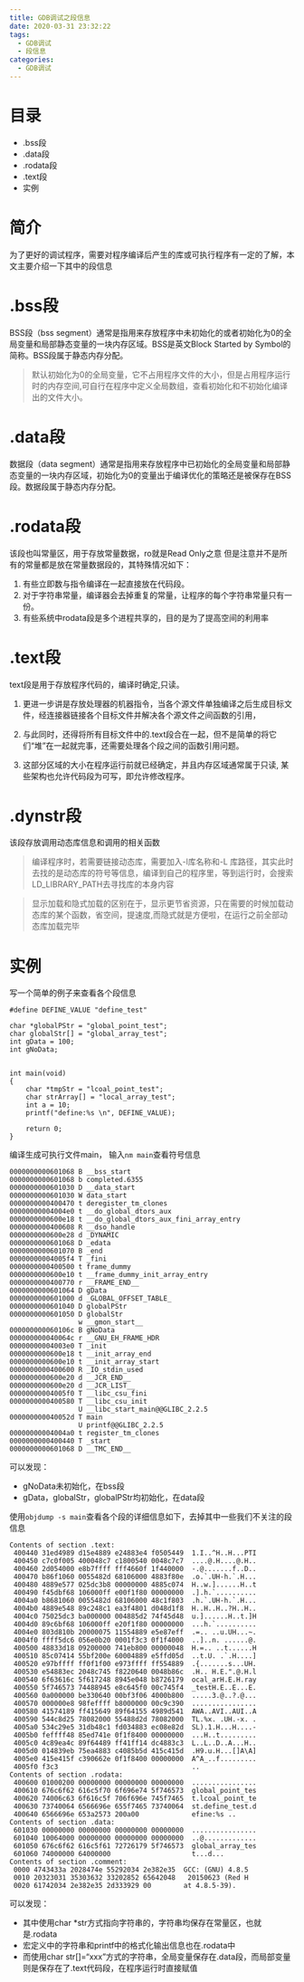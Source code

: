 ```yaml
---
title: GDB调试之段信息
date: 2020-03-31 23:32:22
tags:
  - GDB调试
  - 段信息
categories:
  - GDB调试
---
```


# 目录

+ .bss段
+ .data段
+ .rodata段
+ .text段
+ 实例

# **简介**

为了更好的调试程序，需要对程序编译后产生的库或可执行程序有一定的了解，本文主要介绍一下其中的段信息
<!--------more------->

# **.bss段**
BSS段（bss segment）通常是指用来存放程序中未初始化的或者初始化为0的全局变量和局部静态变量的一块内存区域。BSS是英文Block Started by Symbol的简称。BSS段属于静态内存分配。

> 默认初始化为0的全局变量，它不占用程序文件的大小，但是占用程序运行时的内存空间,可自行在程序中定义全局数组，查看初始化和不初始化编译出的文件大小。


# **.data段**

数据段（data segment）通常是指用来存放程序中已初始化的全局变量和局部静态变量的一块内存区域，初始化为0的变量出于编译优化的策略还是被保存在BSS段。数据段属于静态内存分配。


# **.rodata段**

该段也叫常量区，用于存放常量数据，ro就是Read Only之意
但是注意并不是所有的常量都是放在常量数据段的，其特殊情况如下：
1. 有些立即数与指令编译在一起直接放在代码段。
2. 对于字符串常量，编译器会去掉重复的常量，让程序的每个字符串常量只有一份。
3. 有些系统中rodata段是多个进程共享的，目的是为了提高空间的利用率


# **.text段**

text段是用于存放程序代码的，编译时确定,只读。

1. 更进一步讲是存放处理器的机器指令，当各个源文件单独编译之后生成目标文件，经连接器链接各个目标文件并解决各个源文件之间函数的引用，

2. 与此同时，还得将所有目标文件中的.text段合在一起，但不是简单的将它们“堆”在一起就完事，还需要处理各个段之间的函数引用问题。

3. 这部分区域的大小在程序运行前就已经确定，并且内存区域通常属于只读, 某些架构也允许代码段为可写，即允许修改程序。

# **.dynstr段**

该段存放调用动态库信息和调用的相关函数

> 编译程序时，若需要链接动态库，需要加入-l库名称和-L 库路径，其实此时去找的是动态库的符号等信息，编译到自己的程序里，等到运行时，会搜索LD_LIBRARY_PATH去寻找库的本身内容

> 显示加载和隐式加载的区别在于，显示更节省资源，只在需要的时候加载动态库的某个函数，省空间，提速度,而隐式就是方便啦，在运行之前全部动态库加载完毕

# **实例**

写一个简单的例子来查看各个段信息

```
#define DEFINE_VALUE "define_test"

char *globalPStr = "global_point_test";
char globalStr[] = "global_array_test";
int gData = 100;
int gNoData;


int main(void)
{
    char *tmpStr = "lcoal_point_test";
    char strArray[] = "local_array_test";
    int a = 10;
    printf("define:%s \n", DEFINE_VALUE);

    return 0;
}

```
编译生成可执行文件main，
输入`nm main`查看符号信息

```
0000000000601068 B __bss_start
0000000000601068 b completed.6355
0000000000601030 D __data_start
0000000000601030 W data_start
0000000000400470 t deregister_tm_clones
00000000004004e0 t __do_global_dtors_aux
0000000000600e18 t __do_global_dtors_aux_fini_array_entry
0000000000400608 R __dso_handle
0000000000600e28 d _DYNAMIC
0000000000601068 D _edata
0000000000601070 B _end
00000000004005f4 T _fini
0000000000400500 t frame_dummy
0000000000600e10 t __frame_dummy_init_array_entry
0000000000400770 r __FRAME_END__
0000000000601064 D gData
0000000000601000 d _GLOBAL_OFFSET_TABLE_
0000000000601040 D globalPStr
0000000000601050 D globalStr
                 w __gmon_start__
000000000060106c B gNoData
000000000040064c r __GNU_EH_FRAME_HDR
00000000004003e0 T _init
0000000000600e18 t __init_array_end
0000000000600e10 t __init_array_start
0000000000400600 R _IO_stdin_used
0000000000600e20 d __JCR_END__
0000000000600e20 d __JCR_LIST__
00000000004005f0 T __libc_csu_fini
0000000000400580 T __libc_csu_init
                 U __libc_start_main@@GLIBC_2.2.5
000000000040052d T main
                 U printf@@GLIBC_2.2.5
00000000004004a0 t register_tm_clones
0000000000400440 T _start
0000000000601068 D __TMC_END__
```
可以发现：
+ gNoData未初始化，在bss段
+ gData，globalStr，globalPStr均初始化，在data段


使用`objdump -s main`查看各个段的详细信息如下，去掉其中一些我们不关注的段信息

```
Contents of section .text:
 400440 31ed4989 d15e4889 e24883e4 f0505449  1.I..^H..H...PTI
 400450 c7c0f005 400048c7 c1800540 0048c7c7  ....@.H....@.H..
 400460 2d054000 e8b7ffff fff4660f 1f440000  -.@.......f..D..
 400470 b86f1060 0055482d 68106000 4883f80e  .o.`.UH-h.`.H...
 400480 4889e577 025dc3b8 00000000 4885c074  H..w.]......H..t
 400490 f45dbf68 106000ff e00f1f80 00000000  .].h.`..........
 4004a0 b8681060 0055482d 68106000 48c1f803  .h.`.UH-h.`.H...
 4004b0 4889e548 89c248c1 ea3f4801 d048d1f8  H..H..H..?H..H..
 4004c0 75025dc3 ba000000 004885d2 74f45d48  u.]......H..t.]H
 4004d0 89c6bf68 106000ff e20f1f80 00000000  ...h.`..........
 4004e0 803d810b 20000075 11554889 e5e87eff  .=.. ..u.UH...~.
 4004f0 ffff5dc6 056e0b20 0001f3c3 0f1f4000  ..]..n. ......@.
 400500 48833d18 09200000 741eb800 00000048  H.=.. ..t......H
 400510 85c07414 55bf200e 60004889 e5ffd05d  ..t.U. .`.H....]
 400520 e97bffff ff0f1f00 e973ffff ff554889  .{.......s...UH.
 400530 e54883ec 2048c745 f8220640 0048b86c  .H.. H.E.".@.H.l
 400540 6f63616c 5f617248 8945e048 b8726179  ocal_arH.E.H.ray
 400550 5f746573 74488945 e8c645f0 00c745f4  _testH.E..E...E.
 400560 0a000000 be330640 00bf3f06 4000b800  .....3.@..?.@...
 400570 000000e8 98feffff b8000000 00c9c390  ................
 400580 41574189 ff415649 89f64155 4989d541  AWA..AVI..AUI..A
 400590 544c8d25 78082000 55488d2d 78082000  TL.%x. .UH.-x. .
 4005a0 534c29e5 31db48c1 fd034883 ec08e82d  SL).1.H...H....-
 4005b0 feffff48 85ed741e 0f1f8400 00000000  ...H..t.........
 4005c0 4c89ea4c 89f64489 ff41ff14 dc4883c3  L..L..D..A...H..
 4005d0 014839eb 75ea4883 c4085b5d 415c415d  .H9.u.H...[]A\A]
 4005e0 415e415f c390662e 0f1f8400 00000000  A^A_..f.........
 4005f0 f3c3                                 ..              
Contents of section .rodata:
 400600 01000200 00000000 00000000 00000000  ................
 400610 676c6f62 616c5f70 6f696e74 5f746573  global_point_tes
 400620 74006c63 6f616c5f 706f696e 745f7465  t.lcoal_point_te
 400630 73740064 6566696e 655f7465 73740064  st.define_test.d
 400640 6566696e 653a2573 200a00             efine:%s ..     
Contents of section .data:
 601030 00000000 00000000 00000000 00000000  ................
 601040 10064000 00000000 00000000 00000000  ..@.............
 601050 676c6f62 616c5f61 72726179 5f746573  global_array_tes
 601060 74000000 64000000                    t...d...        
Contents of section .comment:
 0000 4743433a 2028474e 55292034 2e382e35  GCC: (GNU) 4.8.5
 0010 20323031 35303632 33202852 65642048   20150623 (Red H
 0020 61742034 2e382e35 2d333929 00        at 4.8.5-39).   

```
可以发现：

+ 其中使用char *str方式指向字符串的，字符串均保存在常量区，也就是.rodata
+ 宏定义中的字符串和printf中的格式化输出信息也在.rodata中
+ 而使用char str[]=“xxx”方式的字符串，全局变量保存在.data段，而局部变量则是保存在了.text代码段，在程序运行时直接赋值